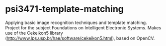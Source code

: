 # psi3471-template-matching
Applying basic image recognition techniques and template matching. Project for the subject Foundations on Intelligent Electronic Systems.
Makes use of the Cekeikon5 library (http://www.lps.usp.br/hae/software/cekeikon5.html), based on OpenCV.
